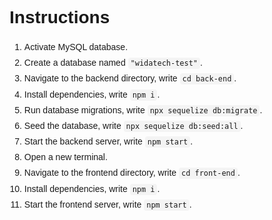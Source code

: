 <!DOCTYPE html>
<html>
<head>
    <title>Instructions</title>
    <style>
        body {
            font-family: Arial, sans-serif;
        }
        ol {
            line-height: 1.8;
        }
        code {
            background-color: #f4f4f4;
            padding: 2px 4px;
            border-radius: 4px;
        }
    </style>
</head>
<body>
    <h1>Instructions</h1>
    <ol>
        <li>Activate MySQL database.</li>
        <li>Create a database named <code>"widatech-test"</code>.</li>
        <li>Navigate to the backend directory, write <code>cd back-end</code>.</li>
        <li>Install dependencies, write <code>npm i</code>.</li>
        <li>Run database migrations, write <code>npx sequelize db:migrate</code>.</li>
        <li>Seed the database, write <code>npx sequelize db:seed:all</code>.</li>
        <li>Start the backend server, write <code>npm start</code>.</li>
        <li>Open a new terminal.</li>
        <li>Navigate to the frontend directory, write <code>cd front-end</code>.</li>
        <li>Install dependencies, write <code>npm i</code>.</li>
        <li>Start the frontend server, write <code>npm start</code>.</li>
    </ol>
</body>
</html>
